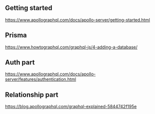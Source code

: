 ## Getting started

https://www.apollographql.com/docs/apollo-server/getting-started.html

## Prisma

https://www.howtographql.com/graphql-js/4-adding-a-database/

## Auth part

https://www.apollographql.com/docs/apollo-server/features/authentication.html

## Relationship part

https://blog.apollographql.com/graphql-explained-5844742f195e
